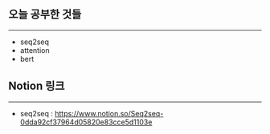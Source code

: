 ## 오늘 공부한 것들 ##   
-----
* seq2seq
* attention
* bert
   
## Notion 링크 ##
----
* seq2seq : <https://www.notion.so/Seq2seq-0dda92cf37964d05820e83cce5d1103e>

